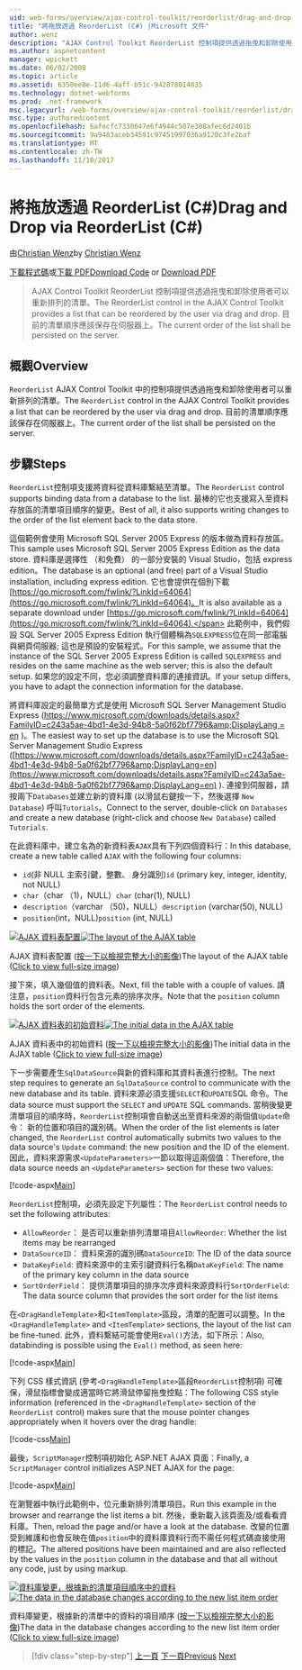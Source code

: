 ```yaml
---
uid: web-forms/overview/ajax-control-toolkit/reorderlist/drag-and-drop-via-reorderlist-cs
title: "將拖放透過 ReorderList (C#) |Microsoft 文件"
author: wenz
description: "AJAX Control Toolkit ReorderList 控制項提供透過拖曳和卸除使用者可以重新排列的清單。 目前的清單順序應該..."
ms.author: aspnetcontent
manager: wpickett
ms.date: 06/02/2008
ms.topic: article
ms.assetid: 6350ee8e-11d6-4aff-b51c-942878014835
ms.technology: dotnet-webforms
ms.prod: .net-framework
msc.legacyurl: /web-forms/overview/ajax-control-toolkit/reorderlist/drag-and-drop-via-reorderlist-cs
msc.type: authoredcontent
ms.openlocfilehash: 6afecfc7330647e6f4944c507e308afec6d2401b
ms.sourcegitcommit: 9a9483aceb34591c97451997036a9120c3fe2baf
ms.translationtype: MT
ms.contentlocale: zh-TW
ms.lasthandoff: 11/10/2017
---
```

<a name="drag-and-drop-via-reorderlist-c"></a><span data-ttu-id="db8eb-104">將拖放透過 ReorderList (C#)</span><span class="sxs-lookup"><span data-stu-id="db8eb-104">Drag and Drop via ReorderList (C#)</span></span>
====================
<span data-ttu-id="db8eb-105">由[Christian Wenz](https://github.com/wenz)</span><span class="sxs-lookup"><span data-stu-id="db8eb-105">by [Christian Wenz](https://github.com/wenz)</span></span>

<span data-ttu-id="db8eb-106">[下載程式碼](http://download.microsoft.com/download/9/3/f/93f8daea-bebd-4821-833b-95205389c7d0/ReorderList5.cs.zip)或[下載 PDF](http://download.microsoft.com/download/2/d/c/2dc10e34-6983-41d4-9c08-f78f5387d32b/reorderlist5CS.pdf)</span><span class="sxs-lookup"><span data-stu-id="db8eb-106">[Download Code](http://download.microsoft.com/download/9/3/f/93f8daea-bebd-4821-833b-95205389c7d0/ReorderList5.cs.zip) or [Download PDF](http://download.microsoft.com/download/2/d/c/2dc10e34-6983-41d4-9c08-f78f5387d32b/reorderlist5CS.pdf)</span></span>

> <span data-ttu-id="db8eb-107">AJAX Control Toolkit ReorderList 控制項提供透過拖曳和卸除使用者可以重新排列的清單。</span><span class="sxs-lookup"><span data-stu-id="db8eb-107">The ReorderList control in the AJAX Control Toolkit provides a list that can be reordered by the user via drag and drop.</span></span> <span data-ttu-id="db8eb-108">目前的清單順序應該保存在伺服器上。</span><span class="sxs-lookup"><span data-stu-id="db8eb-108">The current order of the list shall be persisted on the server.</span></span>


## <a name="overview"></a><span data-ttu-id="db8eb-109">概觀</span><span class="sxs-lookup"><span data-stu-id="db8eb-109">Overview</span></span>

<span data-ttu-id="db8eb-110">`ReorderList` AJAX Control Toolkit 中的控制項提供透過拖曳和卸除使用者可以重新排列的清單。</span><span class="sxs-lookup"><span data-stu-id="db8eb-110">The `ReorderList` control in the AJAX Control Toolkit provides a list that can be reordered by the user via drag and drop.</span></span> <span data-ttu-id="db8eb-111">目前的清單順序應該保存在伺服器上。</span><span class="sxs-lookup"><span data-stu-id="db8eb-111">The current order of the list shall be persisted on the server.</span></span>

## <a name="steps"></a><span data-ttu-id="db8eb-112">步驟</span><span class="sxs-lookup"><span data-stu-id="db8eb-112">Steps</span></span>

<span data-ttu-id="db8eb-113">`ReorderList`控制項支援將資料從資料庫繫結至清單。</span><span class="sxs-lookup"><span data-stu-id="db8eb-113">The `ReorderList` control supports binding data from a database to the list.</span></span> <span data-ttu-id="db8eb-114">最棒的它也支援寫入至資料存放區的清單項目順序的變更。</span><span class="sxs-lookup"><span data-stu-id="db8eb-114">Best of all, it also supports writing changes to the order of the list element back to the data store.</span></span>

<span data-ttu-id="db8eb-115">這個範例會使用 Microsoft SQL Server 2005 Express 的版本做為資料存放區。</span><span class="sxs-lookup"><span data-stu-id="db8eb-115">This sample uses Microsoft SQL Server 2005 Express Edition as the data store.</span></span> <span data-ttu-id="db8eb-116">資料庫是選擇性 （和免費） 的一部分安裝的 Visual Studio，包括 express edition。</span><span class="sxs-lookup"><span data-stu-id="db8eb-116">The database is an optional (and free) part of a Visual Studio installation, including express edition.</span></span> <span data-ttu-id="db8eb-117">它也會提供在個別下載[https://go.microsoft.com/fwlink/?LinkId=64064](https://go.microsoft.com/fwlink/?LinkId=64064)。</span><span class="sxs-lookup"><span data-stu-id="db8eb-117">It is also available as a separate download under [https://go.microsoft.com/fwlink/?LinkId=64064](https://go.microsoft.com/fwlink/?LinkId=64064).</span></span> <span data-ttu-id="db8eb-118">此範例中，我們假設 SQL Server 2005 Express Edition 執行個體稱為`SQLEXPRESS`位在同一部電腦與網頁伺服器; 這也是預設的安裝程式。</span><span class="sxs-lookup"><span data-stu-id="db8eb-118">For this sample, we assume that the instance of the SQL Server 2005 Express Edition is called `SQLEXPRESS` and resides on the same machine as the web server; this is also the default setup.</span></span> <span data-ttu-id="db8eb-119">如果您的設定不同，您必須調整資料庫的連接資訊。</span><span class="sxs-lookup"><span data-stu-id="db8eb-119">If your setup differs, you have to adapt the connection information for the database.</span></span>

<span data-ttu-id="db8eb-120">將資料庫設定的最簡單方式是使用 Microsoft SQL Server Management Studio Express ([https://www.microsoft.com/downloads/details.aspx?FamilyID=c243a5ae-4bd1-4e3d-94b8-5a0f62bf7796&amp;DisplayLang = en](https://www.microsoft.com/downloads/details.aspx?FamilyID=c243a5ae-4bd1-4e3d-94b8-5a0f62bf7796&amp;DisplayLang=en) )。</span><span class="sxs-lookup"><span data-stu-id="db8eb-120">The easiest way to set up the database is to use the Microsoft SQL Server Management Studio Express ([https://www.microsoft.com/downloads/details.aspx?FamilyID=c243a5ae-4bd1-4e3d-94b8-5a0f62bf7796&amp;DisplayLang=en](https://www.microsoft.com/downloads/details.aspx?FamilyID=c243a5ae-4bd1-4e3d-94b8-5a0f62bf7796&amp;DisplayLang=en) ).</span></span> <span data-ttu-id="db8eb-121">連接到伺服器，請按兩下`Databases`並建立新的資料庫 (以滑鼠右鍵按一下，然後選擇  `New Database`) 呼叫`Tutorials`。</span><span class="sxs-lookup"><span data-stu-id="db8eb-121">Connect to the server, double-click on `Databases` and create a new database (right-click and choose `New Database`) called `Tutorials`.</span></span>

<span data-ttu-id="db8eb-122">在此資料庫中，建立名為的新資料表`AJAX`具有下列四個資料行：</span><span class="sxs-lookup"><span data-stu-id="db8eb-122">In this database, create a new table called `AJAX` with the following four columns:</span></span>

- <span data-ttu-id="db8eb-123">`id`(非 NULL 主索引鍵，整數、 身分識別)</span><span class="sxs-lookup"><span data-stu-id="db8eb-123">`id` (primary key, integer, identity, not NULL)</span></span>
- <span data-ttu-id="db8eb-124">`char`（char （1)，NULL）</span><span class="sxs-lookup"><span data-stu-id="db8eb-124">`char` (char(1), NULL)</span></span>
- <span data-ttu-id="db8eb-125">`description`（varchar （50)，NULL）</span><span class="sxs-lookup"><span data-stu-id="db8eb-125">`description` (varchar(50), NULL)</span></span>
- <span data-ttu-id="db8eb-126">`position`(int，NULL)</span><span class="sxs-lookup"><span data-stu-id="db8eb-126">`position` (int, NULL)</span></span>


<span data-ttu-id="db8eb-127">[![AJAX 資料表配置](drag-and-drop-via-reorderlist-cs/_static/image2.png)](drag-and-drop-via-reorderlist-cs/_static/image1.png)</span><span class="sxs-lookup"><span data-stu-id="db8eb-127">[![The layout of the AJAX table](drag-and-drop-via-reorderlist-cs/_static/image2.png)](drag-and-drop-via-reorderlist-cs/_static/image1.png)</span></span>

<span data-ttu-id="db8eb-128">AJAX 資料表配置 ([按一下以檢視完整大小的影像](drag-and-drop-via-reorderlist-cs/_static/image3.png))</span><span class="sxs-lookup"><span data-stu-id="db8eb-128">The layout of the AJAX table ([Click to view full-size image](drag-and-drop-via-reorderlist-cs/_static/image3.png))</span></span>


<span data-ttu-id="db8eb-129">接下來，填入幾個值的資料表。</span><span class="sxs-lookup"><span data-stu-id="db8eb-129">Next, fill the table with a couple of values.</span></span> <span data-ttu-id="db8eb-130">請注意，`position`資料行包含元素的排序次序。</span><span class="sxs-lookup"><span data-stu-id="db8eb-130">Note that the `position` column holds the sort order of the elements.</span></span>


<span data-ttu-id="db8eb-131">[![AJAX 資料表的初始資料](drag-and-drop-via-reorderlist-cs/_static/image5.png)](drag-and-drop-via-reorderlist-cs/_static/image4.png)</span><span class="sxs-lookup"><span data-stu-id="db8eb-131">[![The initial data in the AJAX table](drag-and-drop-via-reorderlist-cs/_static/image5.png)](drag-and-drop-via-reorderlist-cs/_static/image4.png)</span></span>

<span data-ttu-id="db8eb-132">AJAX 資料表中的初始資料 ([按一下以檢視完整大小的影像](drag-and-drop-via-reorderlist-cs/_static/image6.png))</span><span class="sxs-lookup"><span data-stu-id="db8eb-132">The initial data in the AJAX table ([Click to view full-size image](drag-and-drop-via-reorderlist-cs/_static/image6.png))</span></span>


<span data-ttu-id="db8eb-133">下一步需要產生`SqlDataSource`與新的資料庫和其資料表進行控制。</span><span class="sxs-lookup"><span data-stu-id="db8eb-133">The next step requires to generate an `SqlDataSource` control to communicate with the new database and its table.</span></span> <span data-ttu-id="db8eb-134">資料來源必須支援`SELECT`和`UPDATE`SQL 命令。</span><span class="sxs-lookup"><span data-stu-id="db8eb-134">The data source must support the `SELECT` and `UPDATE` SQL commands.</span></span> <span data-ttu-id="db8eb-135">當稍後變更清單項目的順序時，`ReorderList`控制項會自動送出至資料來源的兩個值`Update`命令： 新的位置和項目的識別碼。</span><span class="sxs-lookup"><span data-stu-id="db8eb-135">When the order of the list elements is later changed, the `ReorderList` control automatically submits two values to the data source's `Update` command: the new position and the ID of the element.</span></span> <span data-ttu-id="db8eb-136">因此，資料來源需求`<UpdateParameters>`一節以取得這兩個值：</span><span class="sxs-lookup"><span data-stu-id="db8eb-136">Therefore, the data source needs an `<UpdateParameters>` section for these two values:</span></span>

[!code-aspx[Main](drag-and-drop-via-reorderlist-cs/samples/sample1.aspx)]

<span data-ttu-id="db8eb-137">`ReorderList`控制項，必須先設定下列屬性：</span><span class="sxs-lookup"><span data-stu-id="db8eb-137">The `ReorderList` control needs to set the following attributes:</span></span>

- <span data-ttu-id="db8eb-138">`AllowReorder`： 是否可以重新排列清單項目</span><span class="sxs-lookup"><span data-stu-id="db8eb-138">`AllowReorder`: Whether the list items may be rearranged</span></span>
- <span data-ttu-id="db8eb-139">`DataSourceID`： 資料來源的識別碼</span><span class="sxs-lookup"><span data-stu-id="db8eb-139">`DataSourceID`: The ID of the data source</span></span>
- <span data-ttu-id="db8eb-140">`DataKeyField`: 資料來源中的主索引鍵資料行名稱</span><span class="sxs-lookup"><span data-stu-id="db8eb-140">`DataKeyField`: The name of the primary key column in the data source</span></span>
- <span data-ttu-id="db8eb-141">`SortOrderField`： 提供清單項目的排序次序資料來源資料行</span><span class="sxs-lookup"><span data-stu-id="db8eb-141">`SortOrderField`: The data source column that provides the sort order for the list items</span></span>

<span data-ttu-id="db8eb-142">在`<DragHandleTemplate>`和`<ItemTemplate>`區段，清單的配置可以調整。</span><span class="sxs-lookup"><span data-stu-id="db8eb-142">In the `<DragHandleTemplate>` and `<ItemTemplate>` sections, the layout of the list can be fine-tuned.</span></span> <span data-ttu-id="db8eb-143">此外，資料繫結可能會使用`Eval()`方法，如下所示：</span><span class="sxs-lookup"><span data-stu-id="db8eb-143">Also, databinding is possible using the `Eval()` method, as seen here:</span></span>

[!code-aspx[Main](drag-and-drop-via-reorderlist-cs/samples/sample2.aspx)]

<span data-ttu-id="db8eb-144">下列 CSS 樣式資訊 (參考`<DragHandleTemplate>`區段`ReorderList`控制項) 可確保，滑鼠指標會變成適當時它將滑鼠停留拖曳控點：</span><span class="sxs-lookup"><span data-stu-id="db8eb-144">The following CSS style information (referenced in the `<DragHandleTemplate>` section of the `ReorderList` control) makes sure that the mouse pointer changes appropriately when it hovers over the drag handle:</span></span>

[!code-css[Main](drag-and-drop-via-reorderlist-cs/samples/sample3.css)]

<span data-ttu-id="db8eb-145">最後，`ScriptManager`控制項初始化 ASP.NET AJAX 頁面：</span><span class="sxs-lookup"><span data-stu-id="db8eb-145">Finally, a `ScriptManager` control initializes ASP.NET AJAX for the page:</span></span>

[!code-aspx[Main](drag-and-drop-via-reorderlist-cs/samples/sample4.aspx)]

<span data-ttu-id="db8eb-146">在瀏覽器中執行此範例中，位元重新排列清單項目。</span><span class="sxs-lookup"><span data-stu-id="db8eb-146">Run this example in the browser and rearrange the list items a bit.</span></span> <span data-ttu-id="db8eb-147">然後，重新載入該頁面及/或看看資料庫。</span><span class="sxs-lookup"><span data-stu-id="db8eb-147">Then, reload the page and/or have a look at the database.</span></span> <span data-ttu-id="db8eb-148">改變的位置受到維護和也會反映在值`position`中的資料庫資料行而不需任何程式碼直接使用的標記。</span><span class="sxs-lookup"><span data-stu-id="db8eb-148">The altered positions have been maintained and are also reflected by the values in the `position` column in the database and that all without any code, just by using markup.</span></span>


<span data-ttu-id="db8eb-149">[![資料庫變更，根據新的清單項目順序中的資料](drag-and-drop-via-reorderlist-cs/_static/image8.png)](drag-and-drop-via-reorderlist-cs/_static/image7.png)</span><span class="sxs-lookup"><span data-stu-id="db8eb-149">[![The data in the database changes according to the new list item order](drag-and-drop-via-reorderlist-cs/_static/image8.png)](drag-and-drop-via-reorderlist-cs/_static/image7.png)</span></span>

<span data-ttu-id="db8eb-150">資料庫變更，根據新的清單中的資料的項目順序 ([按一下以檢視完整大小的影像](drag-and-drop-via-reorderlist-cs/_static/image9.png))</span><span class="sxs-lookup"><span data-stu-id="db8eb-150">The data in the database changes according to the new list item order ([Click to view full-size image](drag-and-drop-via-reorderlist-cs/_static/image9.png))</span></span>

>[!div class="step-by-step"]
<span data-ttu-id="db8eb-151">[上一頁](using-postbacks-with-reorderlist-cs.md)
[下一頁](using-postbacks-with-reorderlist-vb.md)</span><span class="sxs-lookup"><span data-stu-id="db8eb-151">[Previous](using-postbacks-with-reorderlist-cs.md)
[Next](using-postbacks-with-reorderlist-vb.md)</span></span>
